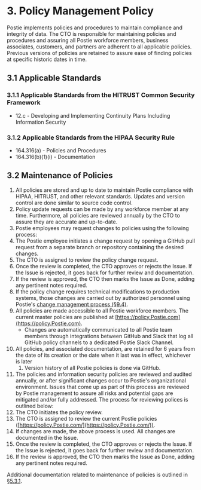 # 3. Policy Management Policy

Postie implements policies and procedures to maintain compliance and integrity of data. The CTO is responsible for maintaining policies and procedures and assuring all Postie workforce members, business associates, customers, and partners are adherent to all applicable policies. Previous versions of policies are retained to assure ease of finding policies at specific historic dates in time.

## 3.1 Applicable Standards

### 3.1.1 Applicable Standards from the HITRUST Common Security Framework

* 12.c - Developing and Implementing Continuity Plans Including Information Security

### 3.1.2 Applicable Standards from the HIPAA Security Rule

* 164.316(a) - Policies and Procedures
* 164.316(b)(1)(i) - Documentation

## 3.2 Maintenance of Policies

1. All policies are stored and up to date to maintain Postie compliance with HIPAA, HITRUST, and other relevant standards. Updates and version control are done similar to source code control.
2. Policy update requests can be made by any workforce member at any time. Furthermore, all policies are reviewed annually by the CTO to assure they are accurate and up-to-date.
3. Postie employees may request changes to policies using the following process:
  1. The Postie employee initiates a change request by opening a GitHub pull request from a separate branch or repository containing the desired changes.
  2. The CTO is assigned to review the policy change request.
  3. Once the review is completed, the CTO approves or rejects the Issue. If the Issue is rejected, it goes back for further review and documentation.
  4. If the review is approved, the CTO then marks the Issue as Done, adding any pertinent notes required.
  5. If the policy change requires technical modifications to production systems, those changes are carried out by authorized personnel using Postie's [change management process (§9.4)](#9.4-changing-existing-systems).
4. All policies are made accessible to all Postie workforce members. The current master policies are published at [https://policy.Postie.com](https://policy.Postie.com).
   * Changes are automatically communicated to all Postie team members through integrations between GitHub and Slack that log all GitHub policy channels to a dedicated Postie Slack Channel.
5. All policies, and associated documentation, are retained for 6 years from the date of its creation or the date when it last was in effect, whichever is later
   1. Version history of all Postie policies is done via GitHub.
6. The policies and information security policies are reviewed and audited annually, or after significant changes occur to Postie's organizational environment. Issues that come up as part of this process are reviewed by Postie management to assure all risks and potential gaps are mitigated and/or fully addressed. The process for reviewing polices is outlined below:
  1. The CTO initiates the policy review.
  2. The CTO is assigned to review the current Postie policies ([https://policy.Postie.com/](https://policy.Postie.com/)).
  3. If changes are made, the above process is used. All changes are documented in the Issue.
  4. Once the review is completed, the CTO approves or rejects the Issue. If the Issue is rejected, it goes back for further review and documentation.
  5. If the review is approved, the CTO then marks the Issue as Done, adding any pertinent notes required.

Additional documentation related to maintenance of policies is outlined in [§5.3.1](#5.3-security-officer).
